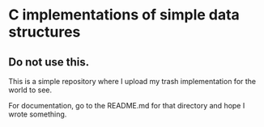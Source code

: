# C implementations of simple data structures

## Do not use this.

This is a simple repository where I upload my trash implementation for the world to see.

For documentation, go to the README.md for that directory and hope I wrote something.
